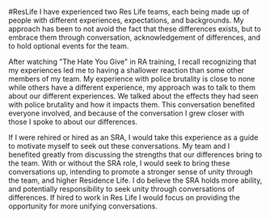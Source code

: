 #ResLife
I have experienced two Res Life teams, each being made up of people with different experiences, expectations, and backgrounds. My approach has been to not avoid the fact that these differences exists, but to embrace them through conversation, acknowledgement of differences, and to hold optional events for the team.

After watching "The Hate You Give" in RA training, I recall recognizing that my experiences led me to having a shallower reaction than some other members of my team. My experience with police brutality is close to none while others have a different experience, my approach was to talk to them about our different experiences. We talked about the effects they had seen with police brutality and how it impacts them. This conversation benefited everyone involved, and because of the conversation I grew closer with those I spoke to about our differences.

If I were rehired or hired as an SRA, I would take this experience as a guide to motivate myself to seek out these conversations. My team and I benefited greatly from discussing the strengths that our differences bring to the team. With or without the SRA role, I would seek to bring these conversations up, intending to promote a stronger sense of unity through the team, and higher Residence Life. I do believe the SRA holds more ability, and potentially responsibility to seek unity through conversations of differences. If hired to work in Res Life I would focus on providing the opportunity for more unifying conversations.
